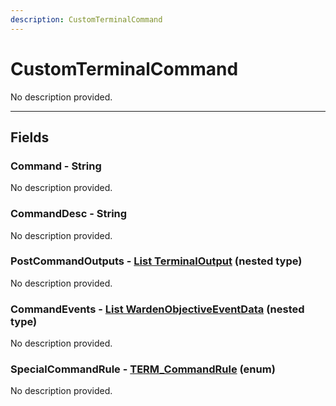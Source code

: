 ```yaml
---
description: CustomTerminalCommand
---
```


# CustomTerminalCommand

No description provided.

***

## Fields

### Command - String

No description provided.

### CommandDesc - String

No description provided.

### PostCommandOutputs - [List TerminalOutput](./terminaloutput.md) (nested type)

No description provided.

### CommandEvents - [List WardenObjectiveEventData](./wardenobjectiveeventdata.md) (nested type)

No description provided.

### SpecialCommandRule - [TERM_CommandRule](../enum-types.md#term_commandrule) (enum)

No description provided.
